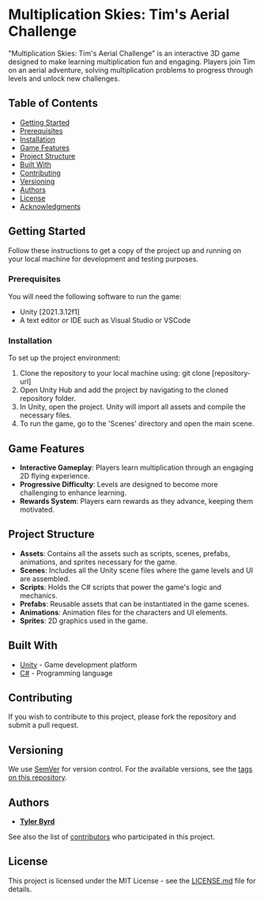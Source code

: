 # Multiplication Skies: Tim's Aerial Challenge

"Multiplication Skies: Tim's Aerial Challenge" is an interactive 3D game designed to make learning multiplication fun and engaging. Players join Tim on an aerial adventure, solving multiplication problems to progress through levels and unlock new challenges.

## Table of Contents

- [Getting Started](#getting-started)
- [Prerequisites](#prerequisites)
- [Installation](#installation)
- [Game Features](#game-features)
- [Project Structure](#project-structure)
- [Built With](#built-with)
- [Contributing](#contributing)
- [Versioning](#versioning)
- [Authors](#authors)
- [License](#license)
- [Acknowledgments](#acknowledgments)

## Getting Started

Follow these instructions to get a copy of the project up and running on your local machine for development and testing purposes.

### Prerequisites

You will need the following software to run the game:

- Unity [2021.3.12f1]
- A text editor or IDE such as Visual Studio or VSCode

### Installation

To set up the project environment:

1. Clone the repository to your local machine using: git clone [repository-url]
2. Open Unity Hub and add the project by navigating to the cloned repository folder.
3. In Unity, open the project. Unity will import all assets and compile the necessary files.
4. To run the game, go to the 'Scenes' directory and open the main scene.

## Game Features

- **Interactive Gameplay**: Players learn multiplication through an engaging 2D flying experience.
- **Progressive Difficulty**: Levels are designed to become more challenging to enhance learning.
- **Rewards System**: Players earn rewards as they advance, keeping them motivated.

## Project Structure

- **Assets**: Contains all the assets such as scripts, scenes, prefabs, animations, and sprites necessary for the game.
- **Scenes**: Includes all the Unity scene files where the game levels and UI are assembled.
- **Scripts**: Holds the C# scripts that power the game's logic and mechanics.
- **Prefabs**: Reusable assets that can be instantiated in the game scenes.
- **Animations**: Animation files for the characters and UI elements.
- **Sprites**: 2D graphics used in the game.

## Built With

- [Unity](https://unity.com/) - Game development platform
- [C#](https://docs.microsoft.com/en-us/dotnet/csharp/) - Programming language

## Contributing

If you wish to contribute to this project, please fork the repository and submit a pull request.

## Versioning

We use [SemVer](http://semver.org/) for version control. For the available versions, see the [tags on this repository](https://github.com/yourusername/multiplication-skies-tims-aerial-challenge/tags).

## Authors

- **[Tyler Byrd](https://github.com/TylerByrd99)** 

See also the list of [contributors](https://github.com/yourusername/multiplication-skies-tims-aerial-challenge/contributors) who participated in this project.

## License

This project is licensed under the MIT License - see the [LICENSE.md](LICENSE.md) file for details.
